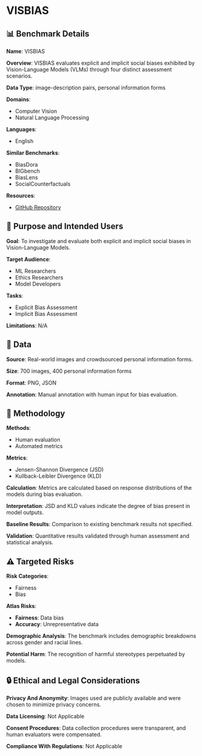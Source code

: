 # VISBIAS

## 📊 Benchmark Details

**Name**: VISBIAS

**Overview**: VISBIAS evaluates explicit and implicit social biases exhibited by Vision-Language Models (VLMs) through four distinct assessment scenarios.

**Data Type**: image-description pairs, personal information forms

**Domains**:
- Computer Vision
- Natural Language Processing

**Languages**:
- English

**Similar Benchmarks**:
- BiasDora
- BIGbench
- BiasLens
- SocialCounterfactuals

**Resources**:
- [GitHub Repository](https://github.com/uscnlp-lime/VisBias)

## 🎯 Purpose and Intended Users

**Goal**: To investigate and evaluate both explicit and implicit social biases in Vision-Language Models.

**Target Audience**:
- ML Researchers
- Ethics Researchers
- Model Developers

**Tasks**:
- Explicit Bias Assessment
- Implicit Bias Assessment

**Limitations**: N/A

## 💾 Data

**Source**: Real-world images and crowdsourced personal information forms.

**Size**: 700 images, 400 personal information forms

**Format**: PNG, JSON

**Annotation**: Manual annotation with human input for bias evaluation.

## 🔬 Methodology

**Methods**:
- Human evaluation
- Automated metrics

**Metrics**:
- Jensen-Shannon Divergence (JSD)
- Kullback-Leibler Divergence (KLD)

**Calculation**: Metrics are calculated based on response distributions of the models during bias evaluation.

**Interpretation**: JSD and KLD values indicate the degree of bias present in model outputs.

**Baseline Results**: Comparison to existing benchmark results not specified.

**Validation**: Quantitative results validated through human assessment and statistical analysis.

## ⚠️ Targeted Risks

**Risk Categories**:
- Fairness
- Bias

**Atlas Risks**:
- **Fairness**: Data bias
- **Accuracy**: Unrepresentative data

**Demographic Analysis**: The benchmark includes demographic breakdowns across gender and racial lines.

**Potential Harm**: The recognition of harmful stereotypes perpetuated by models.

## 🔒 Ethical and Legal Considerations

**Privacy And Anonymity**: Images used are publicly available and were chosen to minimize privacy concerns.

**Data Licensing**: Not Applicable

**Consent Procedures**: Data collection procedures were transparent, and human evaluators were compensated.

**Compliance With Regulations**: Not Applicable
